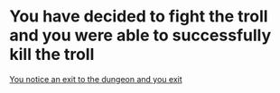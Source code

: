 # You have decided to fight the troll and you were able to successfully kill the troll

[You notice an exit to the dungeon and you exit](ExitToVillage.md)
